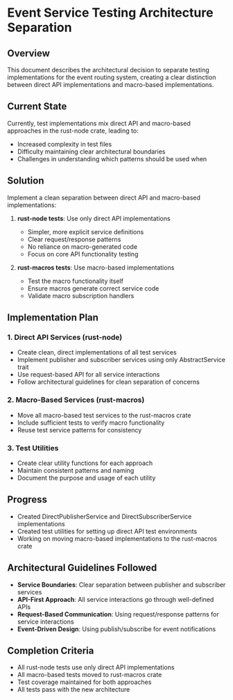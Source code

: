 # Event Service Testing Architecture Separation

## Overview
This document describes the architectural decision to separate testing implementations for the event routing system, creating a clear distinction between direct API implementations and macro-based implementations.

## Current State
Currently, test implementations mix direct API and macro-based approaches in the rust-node crate, leading to:
- Increased complexity in test files
- Difficulty maintaining clear architectural boundaries
- Challenges in understanding which patterns should be used when

## Solution
Implement a clean separation between direct API and macro-based implementations:

1. **rust-node tests**: Use only direct API implementations
   - Simpler, more explicit service definitions
   - Clear request/response patterns
   - No reliance on macro-generated code
   - Focus on core API functionality testing

2. **rust-macros tests**: Use macro-based implementations
   - Test the macro functionality itself
   - Ensure macros generate correct service code
   - Validate macro subscription handlers

## Implementation Plan

### 1. Direct API Services (rust-node)
- Create clean, direct implementations of all test services
- Implement publisher and subscriber services using only AbstractService trait
- Use request-based API for all service interactions
- Follow architectural guidelines for clean separation of concerns

### 2. Macro-Based Services (rust-macros)
- Move all macro-based test services to the rust-macros crate
- Include sufficient tests to verify macro functionality
- Reuse test service patterns for consistency

### 3. Test Utilities
- Create clear utility functions for each approach
- Maintain consistent patterns and naming
- Document the purpose and usage of each utility

## Progress
- Created DirectPublisherService and DirectSubscriberService implementations
- Created test utilities for setting up direct API test environments
- Working on moving macro-based implementations to the rust-macros crate

## Architectural Guidelines Followed
- **Service Boundaries**: Clear separation between publisher and subscriber services
- **API-First Approach**: All service interactions go through well-defined APIs
- **Request-Based Communication**: Using request/response patterns for service interactions
- **Event-Driven Design**: Using publish/subscribe for event notifications

## Completion Criteria
- All rust-node tests use only direct API implementations
- All macro-based tests moved to rust-macros crate
- Test coverage maintained for both approaches
- All tests pass with the new architecture
